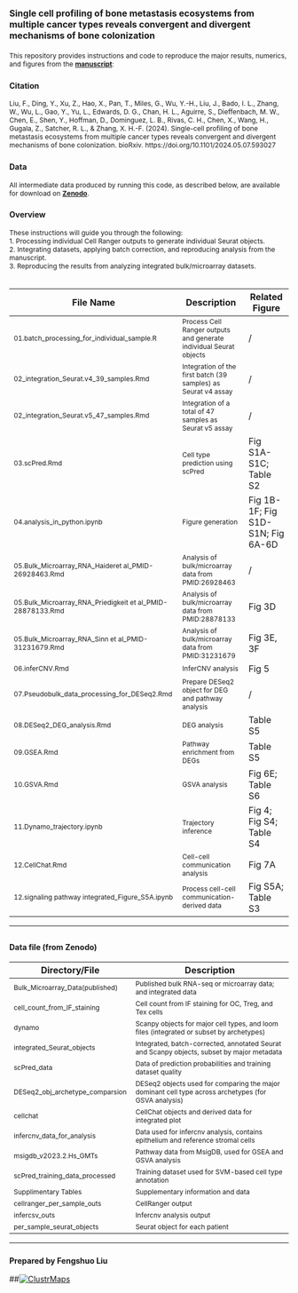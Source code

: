 # <span style="font-size: 16px;">Single cell profiling of bone metastasis ecosystems from multiple cancer types reveals convergent and divergent mechanisms of bone colonization</span>

<span style="font-size: 12px;">
This repository provides instructions and code to reproduce the major results, numerics, and figures from the <a href="https://doi.org/10.1101/2024.05.07.593027"><b>manuscript</b></a>:
</span>

### <span style="font-size: 14px;">Citation</span>
<span style="font-size: 12px;">
Liu, F., Ding, Y., Xu, Z., Hao, X., Pan, T., Miles, G., Wu, Y.-H., Liu, J., Bado, I. L., Zhang, W., Wu, L., Gao, Y., Yu, L., Edwards, D. G., Chan, H. L., Aguirre, S., Dieffenbach, M. W., Chen, E., Shen, Y., Hoffman, D., Dominguez, L. B., Rivas, C. H., Chen, X., Wang, H., Gugala, Z., Satcher, R. L., & Zhang, X. H.-F. (2024). Single-cell profiling of bone metastasis ecosystems from multiple cancer types reveals convergent and divergent mechanisms of bone colonization. bioRxiv. https://doi.org/10.1101/2024.05.07.593027
</span>

<br>

### <span style="font-size: 14px;">Data</span>
<span style="font-size: 12px;">
All intermediate data produced by running this code, as described below, are available for download on <a href="https://zenodo.org/uploads/14270977"><b>Zenodo</b></a>.
</span>

### <span style="font-size: 14px;">Overview</span>
<span style="font-size: 12px;">
These instructions will guide you through the following:
<br>
1. Processing individual Cell Ranger outputs to generate individual Seurat objects.  
<br>
2. Integrating datasets, applying batch correction, and reproducing analysis from the manuscript.  
<br>
3. Reproducing the results from analyzing integrated bulk/microarray datasets.  
<br>
</span>

<br>

| **File Name**                                    | **Description**                                                                 | **Related Figure**             |
|--------------------------------------------------|---------------------------------------------------------------------------------|--------------------------------|
| <span style="font-size: 12px;">01.batch_processing_for_individual_sample.R</span>      | <span style="font-size: 12px;">Process Cell Ranger outputs and generate individual Seurat objects</span>              | /                              |
| <span style="font-size: 12px;">02_integration_Seurat.v4_39_samples.Rmd</span>          | <span style="font-size: 12px;">Integration of the first batch (39 samples) as Seurat v4 assay</span>                  | /                              |
| <span style="font-size: 12px;">02_integration_Seurat.v5_47_samples.Rmd</span>          | <span style="font-size: 12px;">Integration of a total of 47 samples as Seurat v5 assay</span>                         | /                              |
| <span style="font-size: 12px;">03.scPred.Rmd</span>                                    | <span style="font-size: 12px;">Cell type prediction using scPred</span>                                              | Fig S1A-S1C; Table S2          |
| <span style="font-size: 12px;">04.analysis_in_python.ipynb</span>                      | <span style="font-size: 12px;">Figure generation</span>                                                              | Fig 1B-1F; Fig S1D-S1N; Fig 6A-6D |
| <span style="font-size: 12px;">05.Bulk_Microarray_RNA_Haideret al_PMID-26928463.Rmd</span> | <span style="font-size: 12px;">Analysis of bulk/microarray data from PMID:26928463</span>                             | /                              |
| <span style="font-size: 12px;">05.Bulk_Microarray_RNA_Priedigkeit et al_PMID-28878133.Rmd</span> | <span style="font-size: 12px;">Analysis of bulk/microarray data from PMID:28878133</span>                             | Fig 3D                         |
| <span style="font-size: 12px;">05.Bulk_Microarray_RNA_Sinn et al_PMID-31231679.Rmd</span> | <span style="font-size: 12px;">Analysis of bulk/microarray data from PMID:31231679</span>                             | Fig 3E, 3F                    |
| <span style="font-size: 12px;">06.inferCNV.Rmd</span>                                  | <span style="font-size: 12px;">InferCNV analysis</span>                                                              | Fig 5                          |
| <span style="font-size: 12px;">07.Pseudobulk_data_processing_for_DESeq2.Rmd</span>     | <span style="font-size: 12px;">Prepare DESeq2 object for DEG and pathway analysis</span>                              | /                              |
| <span style="font-size: 12px;">08.DESeq2_DEG_analysis.Rmd</span>                       | <span style="font-size: 12px;">DEG analysis</span>                                                                   | Table S5                       |
| <span style="font-size: 12px;">09.GSEA.Rmd</span>                                      | <span style="font-size: 12px;">Pathway enrichment from DEGs</span>                                                   | Table S5                       |
| <span style="font-size: 12px;">10.GSVA.Rmd</span>                                      | <span style="font-size: 12px;">GSVA analysis</span>                                                                  | Fig 6E; Table S6               |
| <span style="font-size: 12px;">11.Dynamo_trajectory.ipynb</span>                       | <span style="font-size: 12px;">Trajectory inference</span>                                                           | Fig 4; Fig S4; Table S4        |
| <span style="font-size: 12px;">12.CellChat.Rmd</span>                                  | <span style="font-size: 12px;">Cell-cell communication analysis</span>                                               | Fig 7A                         |
| <span style="font-size: 12px;">12.signaling pathway integrated_Figure_S5A.ipynb</span> | <span style="font-size: 12px;">Process cell-cell communication-derived data</span>                                   | Fig S5A; Table S3              |

---

## <span style="font-size: 14px;">Data file (from Zenodo)</span>

| Directory/File                      | Description                                                                 |
|-------------------------------------|-----------------------------------------------------------------------------|
| <span style="font-size: 12px;">Bulk_Microarray_Data(published)</span>     | <span style="font-size: 12px;">Published bulk RNA-seq or microarray data; and integrated data</span>             |
| <span style="font-size: 12px;">cell_count_from_IF_staining</span>         | <span style="font-size: 12px;">Cell count from IF staining for OC, Treg, and Tex cells</span>                    |
| <span style="font-size: 12px;">dynamo</span>                              | <span style="font-size: 12px;">Scanpy objects for major cell types, and loom files (integrated or subset by archetypes)</span> |
| <span style="font-size: 12px;">integrated_Seurat_objects</span>           | <span style="font-size: 12px;">Integrated, batch-corrected, annotated Seurat and Scanpy objects, subset by major metadata</span> |
| <span style="font-size: 12px;">scPred_data</span>                         | <span style="font-size: 12px;">Data of prediction probabilities and training dataset quality</span>              |
| <span style="font-size: 12px;">DESeq2_obj_archetype_comparsion</span>     | <span style="font-size: 12px;">DESeq2 objects used for comparing the major dominant cell type across archetypes (for GSVA analysis)</span> |
| <span style="font-size: 12px;">cellchat</span>                            | <span style="font-size: 12px;">CellChat objects and derived data for integrated plot</span>                      |
| <span style="font-size: 12px;">infercnv_data_for_analysis</span>          | <span style="font-size: 12px;">Data used for infercnv analysis, contains epithelium and reference stromal cells</span> |
| <span style="font-size: 12px;">msigdb_v2023.2.Hs_GMTs</span>              | <span style="font-size: 12px;">Pathway data from MsigDB, used for GSEA and GSVA analysis</span>                  |
| <span style="font-size: 12px;">scPred_training_data_processed</span>      | <span style="font-size: 12px;">Training dataset used for SVM-based cell type annotation</span>                   |
| <span style="font-size: 12px;">Supplimentary Tables</span>                | <span style="font-size: 12px;">Supplementary information and data</span>                                         |
| <span style="font-size: 12px;">cellranger_per_sample_outs</span>          | <span style="font-size: 12px;">CellRanger output</span>                                                          |
| <span style="font-size: 12px;">infercsv_outs</span>                       | <span style="font-size: 12px;">Infercnv analysis output</span>                                                   |
| <span style="font-size: 12px;">per_sample_seurat_objects</span>           | <span style="font-size: 12px;">Seurat object for each patient</span>                                             |

---

### <span style="font-size: 14px;">Prepared by Fengshuo Liu</span>

##[![ClustrMaps](//www.clustrmaps.com/map_v2.png?d=bZ4VdxPemliH65pDyJtxA2vM1bs6QW1fJlmfhtiFv3c&cl=ffffff)](https://clustrmaps.com/site/1c4cz)


